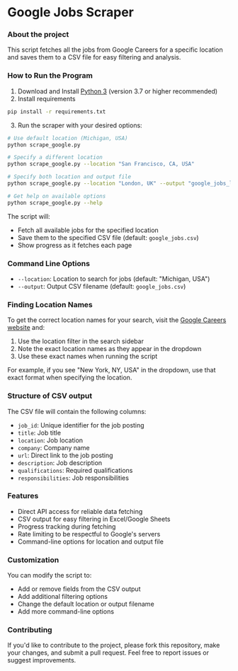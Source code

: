 # Google Jobs Scraper

### About the project

This script fetches all the jobs from Google Careers for a specific location and saves them to a CSV file for easy filtering and analysis.

### How to Run the Program

1. Download and Install [Python 3](https://www.python.org/) (version 3.7 or higher recommended)
2. Install requirements
```bash
pip install -r requirements.txt
```
3. Run the scraper with your desired options:

```bash
# Use default location (Michigan, USA)
python scrape_google.py

# Specify a different location
python scrape_google.py --location "San Francisco, CA, USA"

# Specify both location and output file
python scrape_google.py --location "London, UK" --output "google_jobs_london.csv"

# Get help on available options
python scrape_google.py --help
```

The script will:
- Fetch all available jobs for the specified location
- Save them to the specified CSV file (default: `google_jobs.csv`)
- Show progress as it fetches each page

### Command Line Options

- `--location`: Location to search for jobs (default: "Michigan, USA")
- `--output`: Output CSV filename (default: `google_jobs.csv`)

### Finding Location Names
To get the correct location names for your search, visit the [Google Careers website](https://www.google.com/about/careers/applications/jobs) and:
1. Use the location filter in the search sidebar
2. Note the exact location names as they appear in the dropdown
3. Use these exact names when running the script

For example, if you see "New York, NY, USA" in the dropdown, use that exact format when specifying the location.

### Structure of CSV output 
The CSV file will contain the following columns:
- `job_id`: Unique identifier for the job posting
- `title`: Job title
- `location`: Job location
- `company`: Company name
- `url`: Direct link to the job posting
- `description`: Job description
- `qualifications`: Required qualifications
- `responsibilities`: Job responsibilities

### Features
- Direct API access for reliable data fetching
- CSV output for easy filtering in Excel/Google Sheets
- Progress tracking during fetching
- Rate limiting to be respectful to Google's servers
- Command-line options for location and output file

### Customization
You can modify the script to:
- Add or remove fields from the CSV output
- Add additional filtering options
- Change the default location or output filename
- Add more command-line options

### Contributing
If you'd like to contribute to the project, please fork this repository, make your changes, and submit a pull request. Feel free to report issues or suggest improvements.
